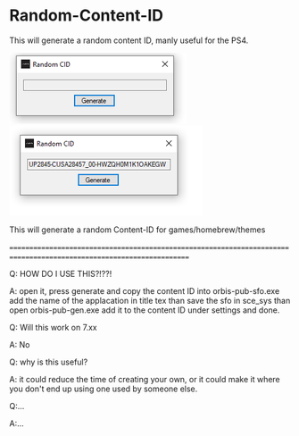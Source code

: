 # Random-Content-ID
This will generate a random content ID, manly useful for the PS4.


![Screenshot](Capture.PNG)          ![Screenshot](after.PNG)

This will generate a random Content-ID for games/homebrew/themes

`===================================================================================================================`

Q: HOW DO I USE THIS?!??!

A: open it, press generate and copy the content ID into orbis-pub-sfo.exe add the name of the applacation in title tex than save the sfo in sce_sys than open orbis-pub-gen.exe add it to the content ID under settings and done.

Q: Will this work on 7.xx

A: No

Q: why is this useful?

A: it could reduce the time of creating your own, or it could make it where you don't end up using one used by someone else.

Q:...

A:...

